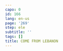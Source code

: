```yaml
---
capo: 0
id: 166
lang: en-us
page: '269'
step: ele
subtitle: ''
tags: []
title: COME FROM LEBANON
---
```

